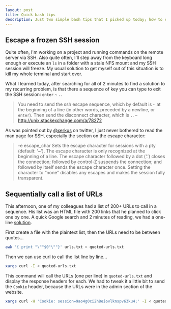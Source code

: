 ```yaml
---
layout: post
title: Quick bash tips
description: Just two simple bash tips that I picked up today; how to escape a frozen SSH session, and how to sequentially call a list of URLs.
---
```


## Escape a frozen SSH session

Quite often, I'm working on a project and running commands on the remote server via SSH. Also quite often, I'll step away from the keyboard long enough or execute an `ls` in a folder with a stale NFS mount and my SSH session will freeze. My usual solution to get myself out of this situation is to kill my whole terminal and start over.

What I learned today, after searching for all of 2 minutes to find a solution to my recurring problem, is that there a sequence of key you can type to exit the SSH session: `enter` `~` `.`.

> You need to send the ssh escape sequence, which by default is `~` at the beginning of a line (in other words, preceded by a newline, or `enter`). Then send the disconnect character, which is `.`. – http://unix.stackexchange.com/a/78272

As was pointed out by [@xerkus](https://twitter.com/xerkus/status/717418936787144705) on twitter, I just never bothered to read the man page for SSH, especially the section on the escape character:

> -e escape_char
Sets the escape character for sessions with a pty (default: ‘~’). The escape character is only recognized at the beginning of a line. The escape character followed by a dot (‘.’) closes the connection; followed by control-Z suspends the connection; and followed by itself sends the escape character once. Setting the character to “none” disables any escapes and makes the session fully transparent.


## Sequentially call a list of URLs

This afternoon, one of my colleagues had a list of 200+ URLs to call in a sequence. His list was an HTML file with 200 links that he planned to click one by one. A quick Google search and 2 minutes of reading, we had a one-line [solution](http://linux.byexamples.com/archives/125/curl-multiple-urls/).

First create a file with the plaintext list, then the URLs need to be between quotes...

```bash
awk '{ print "\""$0"\""}' urls.txt > quoted-urls.txt
```

Then we can use curl to call the list line by line...

```bash
xargs curl -I < quoted-urls.txt
```

This command will call the URLs (one per line) in `quoted-urls.txt` and display the response headers for each. We had to tweak it a little bit to send the `Cookie` header, because the URLs were in the admin section of the website.

```bash
xargs curl -H 'Cookie: session=9ao4g0ci2h8eiovlknspv63ku4;' -I < quoted-urls.txt
```
